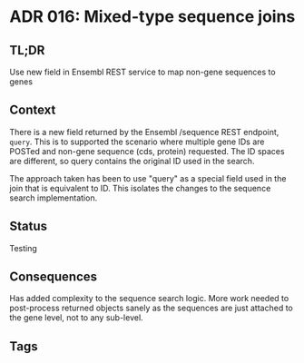 # ADR 016: Mixed-type sequence joins

## TL;DR
Use new field in Ensembl REST service to map non-gene sequences to genes

## Context
There is a new field returned by the Ensembl /sequence REST endpoint, `query`. 
This is to supported the scenario where multiple gene IDs are POSTed and non-gene sequence (cds, protein) requested. 
The ID spaces are different, so query contains the original ID used in the search.

The approach taken has been to use "query" as a special field used in the join that is equivalent to ID. This isolates the changes to the sequence search implementation.

## Status
Testing

## Consequences
Has added complexity to the sequence search logic.
More work needed to post-process returned objects sanely as the sequences are just attached to the gene level, not to any sub-level.

## Tags
